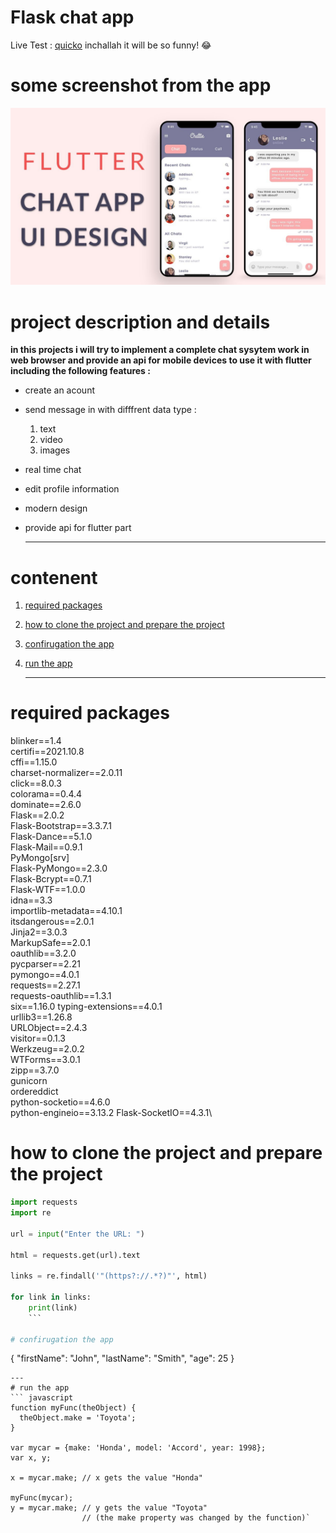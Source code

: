 # Flask chat app 
Live Test : [quicko](https://www.example.com) inchallah it will be  so funny! :joy:

# some screenshot from the app 
![quicko](screen.jpg)


# project description and details 
**in this projects i will try to implement a complete chat sysytem work in web browser and provide an api for mobile devices to use it with flutter including the following features :**
- create an acount
- send message in with difffrent data type :
    1. text
    2. video
    3. images
- real time chat
- edit profile information
- modern design
- provide api for flutter part

	---
# contenent 
1. [required packages](https://www.example.com)
2. [how to clone the project and prepare the project](https://www.example.com)
3. [confirugation the app](https://www.example.com)
4. [run the app ](https://www.example.com)



	---
# required packages 
blinker==1.4\
certifi==2021.10.8\
cffi==1.15.0\
charset-normalizer==2.0.11\
click==8.0.3\
colorama==0.4.4\
dominate==2.6.0\
Flask==2.0.2\
Flask-Bootstrap==3.3.7.1\
Flask-Dance==5.1.0\
Flask-Mail==0.9.1\
PyMongo[srv]\
Flask-PyMongo==2.3.0\
Flask-Bcrypt==0.7.1\
Flask-WTF==1.0.0\
idna==3.3\
importlib-metadata==4.10.1\
itsdangerous==2.0.1\
Jinja2==3.0.3\
MarkupSafe==2.0.1\
oauthlib==3.2.0\
pycparser==2.21\
pymongo==4.0.1\
requests==2.27.1\
requests-oauthlib==1.3.1\
six==1.16.0
typing-extensions==4.0.1\
urllib3==1.26.8\
URLObject==2.4.3\
visitor==0.1.3\
Werkzeug==2.0.2\
WTForms==3.0.1\
zipp==3.7.0\
gunicorn\
ordereddict\
python-socketio==4.6.0\
python-engineio==3.13.2
Flask-SocketIO==4.3.1\


# how to clone the project and prepare the project
```Python
import requests
import re
 
url = input("Enter the URL: ")
 
html = requests.get(url).text
 
links = re.findall('"(https?://.*?)"', html)
 
for link in links:
    print(link)
    ```

# confirugation the app
```
{
  "firstName": "John",
  "lastName": "Smith",
  "age": 25
}
```
---
# run the app
``` javascript
function myFunc(theObject) {
  theObject.make = 'Toyota';
}

var mycar = {make: 'Honda', model: 'Accord', year: 1998};
var x, y;

x = mycar.make; // x gets the value "Honda"

myFunc(mycar);
y = mycar.make; // y gets the value "Toyota"
                // (the make property was changed by the function)`
```







